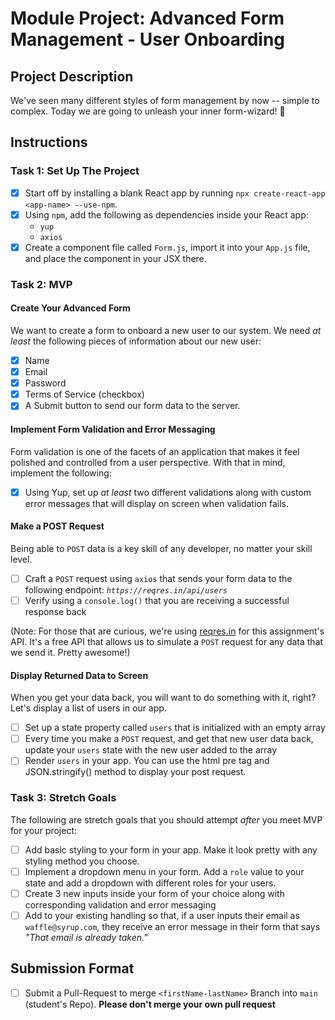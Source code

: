 # Module Project: Advanced Form Management - User Onboarding

## Project Description

We've seen many different styles of form management by now -- simple to complex.
Today we are going to unleash your inner form-wizard! 🧙

## Instructions

### Task 1: Set Up The Project

- [x] Start off by installing a blank React app by running
      `npx create-react-app <app-name> --use-npm`.
- [x] Using `npm`, add the following as dependencies inside your React app:
  - `yup`
  - `axios`
- [x] Create a component file called `Form.js`, import it into your `App.js`
      file, and place the component in your JSX there.

### Task 2: MVP

#### Create Your Advanced Form

We want to create a form to onboard a new user to our system. We need _at least_
the following pieces of information about our new user:

- [x] Name
- [x] Email
- [x] Password
- [x] Terms of Service (checkbox)
- [x] A Submit button to send our form data to the server.

#### Implement Form Validation and Error Messaging

Form validation is one of the facets of an application that makes it feel
polished and controlled from a user perspective. With that in mind, implement
the following:

- [x] Using Yup, set up _at least_ two different validations along with custom
      error messages that will display on screen when validation fails.

#### Make a POST Request

Being able to `POST` data is a key skill of any developer, no matter your skill
level.

- [ ] Craft a `POST` request using `axios` that sends your form data to the
      following endpoint: _`https://reqres.in/api/users`_
- [ ] Verify using a `console.log()` that you are receiving a successful
      response back

(Note: For those that are curious, we're using [reqres.in](https://reqres.in/)
for this assignment's API. It's a free API that allows us to simulate a `POST`
request for any data that we send it. Pretty awesome!)

#### Display Returned Data to Screen

When you get your data back, you will want to do something with it, right? Let's
display a list of users in our app.

- [ ] Set up a state property called `users` that is initialized with an empty
      array
- [ ] Every time you make a `POST` request, and get that new user data back,
      update your `users` state with the new user added to the array
- [ ] Render `users` in your app. You can use the html pre tag and
      JSON.stringify() method to display your post request.

### Task 3: Stretch Goals

The following are stretch goals that you should attempt _after_ you meet MVP for
your project:

- [ ] Add basic styling to your form in your app. Make it look pretty with any
      styling method you choose.
- [ ] Implement a dropdown menu in your form. Add a `role` value to your state
      and add a dropdown with different roles for your users.
- [ ] Create 3 new inputs inside your form of your choice along with
      corresponding validation and error messaging
- [ ] Add to your existing handling so that, if a user inputs their email as
      `waffle@syrup.com`, they receive an error message in their form that says
      _"That email is already taken."_

## Submission Format

- [ ] Submit a Pull-Request to merge `<firstName-lastName>` Branch into `main`
      (student's Repo). **Please don't merge your own pull request**

